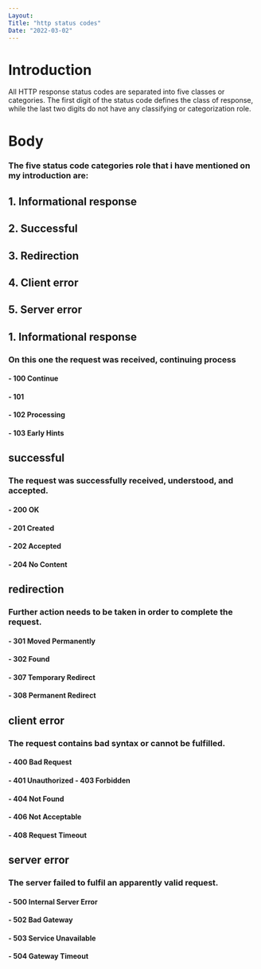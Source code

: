 ```yaml
---
Layout:
Title: "http status codes"
Date: "2022-03-02"
---
```


# Introduction

All HTTP response status codes are separated into five classes or categories. The first digit of the status code defines the class of response, while the last two digits do not have any classifying or categorization role.

# Body

### The five status code categories role that i have mentioned on my introduction are: 

## 1. Informational response
## 2. Successful
## 3. Redirection
## 4. Client error
## 5. Server error

## 1. Informational response
### On this one the request was received, continuing process
 
#### - 100 Continue
#### - 101
#### - 102 Processing
#### - 103 Early Hints

## successful
### The request was successfully received, understood, and accepted.

#### - 200 OK
#### - 201 Created
#### - 202 Accepted
#### - 204 No Content

## redirection
### Further action needs to be taken in order to complete the request.

#### - 301 Moved Permanently
#### - 302 Found
#### - 307 Temporary Redirect
#### - 308 Permanent Redirect 

## client error
### The request contains bad syntax or cannot be fulfilled.

#### - 400 Bad Request
#### - 401 Unauthorized - 403 Forbidden
#### - 404 Not Found
#### - 406 Not Acceptable
#### - 408 Request Timeout

## server error
### The server failed to fulfil an apparently valid request.

#### - 500 Internal Server Error
#### - 502 Bad Gateway
#### - 503 Service Unavailable
#### - 504 Gateway Timeout



